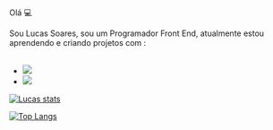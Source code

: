 Olá :computer:

Sou Lucas Soares, sou um Programador Front End, atualmente estou aprendendo e criando projetos com :
<br>
<br>
- <img src="https://img.shields.io/badge/HTML5-E34F26?style=for-the-badge&logo=html5&logoColor=white" >
- <img src="https://img.shields.io/badge/CSS3-1572B6?style=for-the-badge&logo=css3&logoColor=white" >


[![Lucas stats](https://github-readme-stats.vercel.app/api?username=lucassantoos96)](https://github.com/anuraghazra/github-readme-stats)


[![Top Langs](https://github-readme-stats.vercel.app/api/top-langs/?username=lucassantoos96)](https://github.com/anuraghazra/github-readme-stats)

